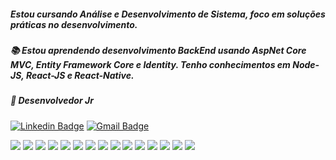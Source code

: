 ##### Estou cursando Análise e Desenvolvimento de Sistema, foco em soluções práticas no desenvolvimento.

##### 📚 Estou aprendendo desenvolvimento BackEnd usando AspNet Core MVC, Entity Framework Core e Identity. Tenho conhecimentos em Node-JS, React-JS e React-Native.
##### 👯 Desenvolvedor Jr

[![Linkedin Badge](https://img.shields.io/badge/-Welton%20Lima-007bb6?style=flat-square&logo=Linkedin&logoColor=white&link=https://www.linkedin.com/in/welton-lima-3ba560168/)](https://www.linkedin.com/in/welton-lima-3ba560168/) 
[![Gmail Badge](https://img.shields.io/badge/-welton.c.lima@gmail.com-c14438?style=flat-square&logo=Gmail&logoColor=white&link=mailto:welton.c.lima@gmail.com)](mailto:welton.c.lima@gmail.com)

<img src = "https://img.shields.io/badge/-HTML5-E34F26?style=flat&logo=html5&logoColor=white"> <img src = "https://img.shields.io/badge/-CSS3-1572B6?style=flat&logo=css3&logoColor=white">
<img src="https://img.shields.io/badge/-Bootstrap-563D7C?style=flat&logo=bootstrap&logoColor=white">
<img src="https://img.shields.io/badge/-JavaScript-eed718?style=flat&logo=javascript&logoColor=ffffff">
<img src="https://img.shields.io/badge/-React-000000?style=flat&logo=react&logoColor=00c8ff">
<img src="https://img.shields.io/badge/-MongoDB-4DB33D?style=flat&logo=mongodb&logoColor=FFFFFF">
<img src="https://img.shields.io/badge/-GraphQL-e535ab?style=flat&logo=graphql&logoColor=FFFFFF">
<img src="https://img.shields.io/badge/-MySQL-F29111?style=flat&logo=mysql&logoColor=FFFFFF">
<img src="https://img.shields.io/badge/-Express.js-787878?style=flat">
<img src="https://img.shields.io/badge/-Node.js-3C873A?style=flat&logo=Node.js&logoColor=white">
<img src="http://img.shields.io/badge/-Git-F1502F?style=flat&logo=git&logoColor=FFFFFF">
<img src="http://img.shields.io/badge/-Github-000000?style=flat&logo=github&logoColor=FFFFFF">
<img src="http://img.shields.io/badge/-VS%20Code-007ACC?style=flat&logo=visual%20studio%20code&logoColor=white">
<img src="http://img.shields.io/badge/-Heroku-430098?style=flat&logo=heroku&logoColor=white">
<img src="https://img.shields.io/badge/c%20sharp-659ad2?style=flat&logo=c%2B%2B&logoColor=ffffff">
